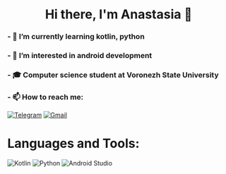 <h1 align="center">Hi there, I'm Anastasia 👋</h1>

### - 🌱 I’m currently learning kotlin, python
### - 👀 I’m interested in android development
### - 🎓 Computer science student at Voronezh State University
### - 📫 How to reach me: 

 <a href= "https://t.me/bogdash3">![Telegram](https://img.shields.io/badge/Telegram-2CA5E0?style=for-the-badge&logo=telegram&logoColor=white)</a>
 <a href= "ms.anastasia.bogdanova@gmail.com">![Gmail](https://img.shields.io/badge/Gmail-D14836?style=for-the-badge&logo=gmail&logoColor=white)</a>

# Languages and Tools:

![Kotlin](https://img.shields.io/badge/kotlin-%237F52FF.svg?style=for-the-badge&logo=kotlin&logoColor=white)
![Python](https://img.shields.io/badge/python-3670A0?style=for-the-badge&logo=python&logoColor=ffdd54)
![Android Studio](https://img.shields.io/badge/Android%20Studio-3DDC84.svg?style=for-the-badge&logo=android-studio&logoColor=white)

<!--
**bogdash/bogdash** is a ✨ _special_ ✨ repository because its `README.md` (this file) appears on your GitHub profile.

Here are some ideas to get you started:

- 🔭 I’m currently working on ...
- 🌱 I’m currently learning ...
- 👯 I’m looking to collaborate on ...
- 🤔 I’m looking for help with ...
- 💬 Ask me about ...
- 📫 How to reach me: ...
- 😄 Pronouns: ...
- ⚡ Fun fact: ...
-->
